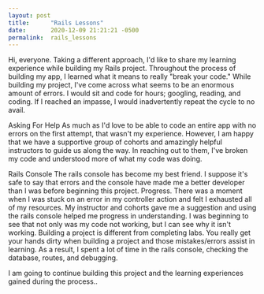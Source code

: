```yaml
---
layout: post
title:      "Rails Lessons"
date:       2020-12-09 21:21:21 -0500
permalink:  rails_lessons
---
```



Hi, everyone. Taking a different approach, I'd like to share my learning experience while building my Rails project. Throughout the process of building my app, I learned what it means to really "break your code." While building my project, I've come across what seems to be an enormous amount of errors. I would sit and code for hours; googling, reading, and coding. If I reached an impasse, I would inadvertently repeat the cycle to no avail.

Asking For Help
As much as I'd love to be able to code an entire app with no errors on the first attempt, that wasn't my experience. However, I am happy that we have a supportive group of cohorts and amazingly helpful instructors to guide us along the way. In reaching out to them, I've broken my code and understood more of what my code was doing. 

Rails Console
The rails console has become my best friend. I suppose it's safe to say that errors and the console have made me a better developer than I was before beginning this project. Progress. There was a moment when I was stuck on an error in my controller action and felt I exhausted all of my resources.  My instructor and cohorts gave me a suggestion and using the rails console helped me progress in understanding. I was beginning to see that not only was my code not working, but I can see why it isn't working. Building a project is different from completing labs. You really get your hands dirty when building a project and those mistakes/errors assist in learning. As a result, I spent a lot of time in the rails console, checking the database, routes, and debugging. 

I am going to continue building this project and the learning experiences gained during the process..
